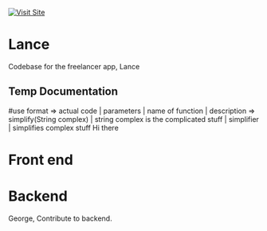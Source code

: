 [![Visit Site](https://img.shields.io/badge/Live%20Demo-Lance-blue?style=for-the-badge)](https://lance-1.onrender.com)


# Lance
Codebase for the freelancer app, Lance

## Temp Documentation
#use format => actual code | parameters | name of function | description =>
simplify(String complex) | string complex is the complicated stuff | simplifier | simplifies complex stuff
Hi there

# Front end

# Backend
George, Contribute to backend.
